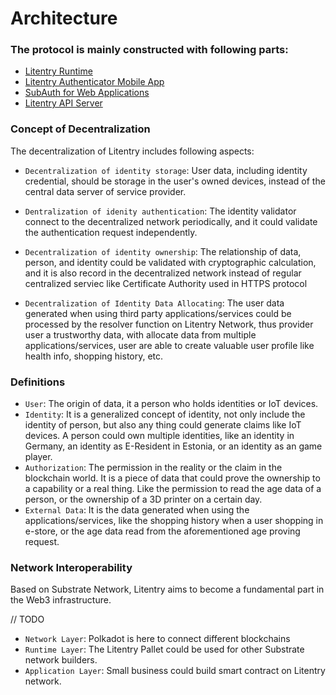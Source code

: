 # Architecture


### The protocol is mainly constructed with following parts:

* [Litentry Runtime](../runtime/runtime.md)
* [Litentry Authenticator Mobile App](../mobile-app/mobile-app.md)
* [SubAuth for Web Applications](../web-app/web-app.md)
* [Litentry API Server](../api/api.md)


### Concept of Decentralization

The decentralization of Litentry includes following aspects:

* `Decentralization of identity storage`: User data, including identity credential, should be storage in the user's owned devices, instead of the central data server of service provider.

* `Dentralization of idenity authentication`: The identity validator connect to the decentralized network periodically, and it could validate the authentication request independently.

* `Decentralization of identity ownership`: The relationship of data, person, and identity could be validated with cryptographic calculation, and it is also record in the decentralized network instead of regular centralized serviec like Certificate Authority used in HTTPS protocol

* `Decentralization of Identity Data Allocating`: The user data generated when using third party applications/services could be processed by the resolver function on Litentry Network, thus provider user a trustworthy data, with allocate data from multiple applications/services, user are able to create valuable user profile like health info, shopping history, etc.

### Definitions

* `User`: The origin of data, it a person who holds identities or IoT devices. 
* `Identity`: It is a generalized concept of identity, not only include the identity of person, but also any thing could generate claims like IoT devices. A person could own multiple identities, like an identity in Germany, an identity as E-Resident in Estonia, or an identity as an game player.
* `Authorization`: The permission in the reality or the claim in the blockchain world. It is a piece of data that could prove the ownership to a capability or a real thing. Like the permission to read the age data of a person, or the ownership of a 3D printer on a certain day.
* `External Data`: It is the data generated when using the applications/services, like the shopping history when a user shopping in e-store, or the age data read from the aforementioned age proving request.

### Network Interoperability

Based on Substrate Network, Litentry aims to become a fundamental part in the Web3 infrastructure.

// TODO

* `Network Layer`: Polkadot is here to connect different blockchains
* `Runtime Layer`: The Litentry Pallet could be used for other Substrate network builders.
* `Application Layer`: Small business could build smart contract on Litentry network.
